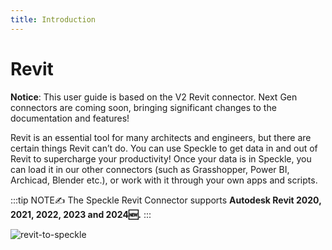 ```yaml
---
title: Introduction
---
```


# Revit

<div class="banner-ribbon">
  <span><b>Notice</b>: This user guide is based on the V2 Revit connector.</span>
  <span class="next-gen">Next Gen connectors are coming soon, bringing significant changes to the documentation and features!</span>
</div>

Revit is an essential tool for many architects and engineers, but there are certain things Revit can’t do. You can use Speckle to get data in and out of Revit to supercharge your productivity! Once your data is in Speckle, you can load it in our other connectors (such as Grasshopper, Power BI, Archicad, Blender etc.), or work with it through your own apps and scripts.

:::tip NOTE✍️
The Speckle Revit Connector supports **Autodesk Revit 2020, 2021, 2022, 2023 and 2024🆕.**
:::

![revit-to-speckle](./img-revit/revit-to-speckle.png)
